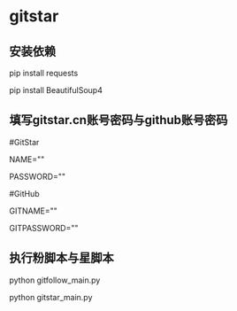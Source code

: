 # gitstar

## 安装依赖

pip install requests

pip install BeautifulSoup4

## 填写gitstar.cn账号密码与github账号密码

#GitStar

NAME=""

PASSWORD=""

#GitHub

GITNAME=""

GITPASSWORD=""

## 执行粉脚本与星脚本

python gitfollow_main.py

python gitstar_main.py
